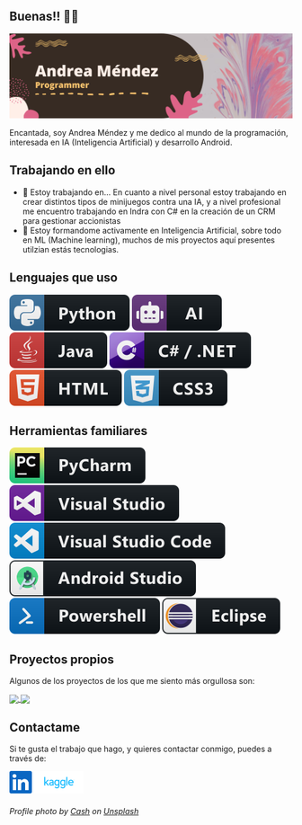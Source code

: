 ## Buenas!! 👋👋

![Banner](https://github.com/AndreaMendez09/AndreaMendez/blob/main/Banner.png)

Encantada, soy Andrea Méndez y me dedico al mundo de la programación, interesada en IA (Inteligencia Artificial) y desarrollo Android.

## Trabajando en ello
- 🔭 Estoy trabajando en... En cuanto a nivel personal estoy trabajando en crear distintos tipos de minijuegos contra una IA, y a nivel profesional me encuentro trabajando en Indra con C# en la creación de un CRM para gestionar accionistas 
- 🌱 Estoy formandome activamente en Inteligencia Artificial, sobre todo en ML (Machine learning), muchos de mis proyectos aquí presentes utilzian estás tecnologias.

## Lenguajes que uso

  <p align="left">
      <img src="https://github.com/MikeCodesDotNET/ColoredBadges/raw/master/svg/dev/languages/python.svg" />
      <img src="https://github.com/MikeCodesDotNET/ColoredBadges/raw/master/svg/dev/misc/ai.svg" />
      <img src="https://github.com/MikeCodesDotNET/ColoredBadges/blob/master/svg/dev/languages/java.svg" />
      <img src="https://github.com/MikeCodesDotNET/ColoredBadges/raw/master/svg/dev/languages/csharp_dotnet.svg" />
      <img src="https://github.com/MikeCodesDotNET/ColoredBadges/blob/master/svg/dev/languages/html.svg" />
      <img src="https://github.com/MikeCodesDotNET/ColoredBadges/blob/master/svg/dev/languages/css3.svg" />
   </p>  

## Herramientas familiares

   <p align="left">
      <img src="https://github.com/MikeCodesDotNET/ColoredBadges/blob/master/svg/dev/tools/jetbrains_pycharm.svg" />
      <img src="https://github.com/MikeCodesDotNET/ColoredBadges/blob/master/svg/dev/tools/visualstudio.svg" />
      <img src="https://github.com/MikeCodesDotNET/ColoredBadges/blob/master/svg/dev/tools/visualstudio_code.svg" />
      <img src="https://github.com/MikeCodesDotNET/ColoredBadges/blob/master/svg/dev/tools/android_studio_colour.svg" />
      <img src="https://github.com/MikeCodesDotNET/ColoredBadges/blob/master/svg/dev/tools/powershell.svg" />
      <img src="https://github.com/MikeCodesDotNET/ColoredBadges/blob/master/svg/dev/tools/eclipse.svg" />
   </p>

## Proyectos propios
Algunos de los proyectos de los que me siento más orgullosa son:

<a href="https://github.com/AndreaMendez09/TFG_Nevera_Andrea-Alejandra">
  <img align="center" src="https://github-readme-stats.vercel.app/api/pin/?username=AndreaMendez09&repo=TFG_Gestion_Alimentaria_Del_Hogar&theme=dracula" />
</a>
<a href="https://github.com/AndreaMendez09/Samsung-IA">
  <img align="center" src="https://github-readme-stats.vercel.app/api/pin/?username=AndreaMendez09&repo=Samsung-IA&theme=dracula" />
</a>

## Contactame

Si te gusta el trabajo que hago, y quieres contactar conmigo, puedes a través de:

[<img src='https://github.com/AndreaMendez09/AndreaMendez/blob/main/In-Blue-Logo.png.original.png' alt='linkedin' height='40'>](https://www.linkedin.com/in/andrea-mendez-61302816a/)
[<img src='https://github.com/AndreaMendez09/AndreaMendez/blob/main/kaggle-transparent.svg' alt='kaggle' height='40'>](https://www.kaggle.com/andreamndezsanz/)






<H6>
Profile photo by <a href="https://unsplash.com/@cashmacanaya?utm_source=unsplash&utm_medium=referral&utm_content=creditCopyText">Cash</a> on <a href="https://unsplash.com/t/wallpapers?utm_source=unsplash&utm_medium=referral&utm_content=creditCopyText">Unsplash</a> 
</H6>
  

